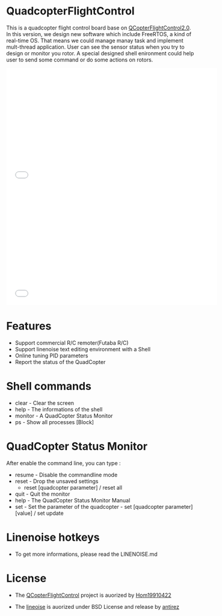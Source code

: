 QuadcopterFlightControl
======================
This is a quadcopter flight control board base on [QCopterFlightControl2.0](https://github.com/Hom19910422/QCopterFlightControl).	In this version, we design new software which include FreeRTOS, a kind of real-time OS. That means we could manage manay task and implement mult-thread application. User can see the sensor status when you try to design or monitor you rotor. A special designed shell enironment could help user to send some command or do some actions on rotors.

<iframe width="560" height="315" src="//www.youtube.com/embed/_L0hhZS_mhM" frameborder="0" allowfullscreen></iframe>
<iframe width="560" height="315" src="//www.youtube.com/embed/Qm8GnarqmA8" frameborder="0" allowfullscreen></iframe>

Features
======================
* Support commercial R/C remoter(Futaba R/C)
* Support linenoise text editing environment with a Shell
* Online tuning PID parameters
* Report the status of the QuadCopter

Shell commands
======================
* clear - Clear the screen
* help - The informations of the shell
* monitor - A QuadCopter Status Monitor
* ps - Show all processes [Block]

QuadCopter Status Monitor
======================
After enable the command line, you can type :
* resume - Disable the commandline mode
* reset - Drop the unsaved settings
	- reset [quadcopter parameter] / reset all
* quit - Quit the monitor
* help - The QuadCopter Status Monitor Manual
* set - Set the parameter of the quadcopter
      - set [quadcopter parameter] [value] / set update

Linenoise hotkeys
======================
* To get more informations, please read the LINENOISE.md

License
======================
* The [QCopterFlightControl](https://github.com/Hom19910422/QCopterFlightControl) project is auorized by [Hom19910422](Hom19910422@gmail.com)

* The [lineoise](https://github.com/antirez/linenoise) is auorized under BSD License and release by [antirez](antirez@gmail.com)

